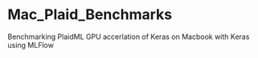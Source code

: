 # Mac_Plaid_Benchmarks
Benchmarking PlaidML GPU accerlation of Keras on Macbook with Keras using MLFlow
